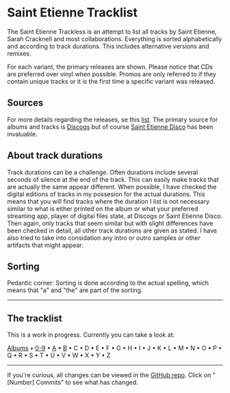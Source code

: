 # Saint Etienne Tracklist

The Saint Etienne Trackless is an attempt to list all tracks by Saint Etienne, Sarah Cracknell and most collaborations. Everything is sorted alphabetically and according to track durations. This includes alternative versions and remixes.

For each variant, the primary releases are shown. Please notice that CDs are preferred over vinyl when possible. Promos are only referred to if they contain unique tracks or it is the first time a specific variant was released.

## Sources

For more details regarding the releases, se this [list](albums.md). The primary source for albums and tracks is [Discogs](https://discogs.com) but of course [Saint Etienne Disco](https://saintetiennedisco.com) has been invaluable.

## About track durations

Track durations can be a challenge. Often durations include several seconds of silence at the end of the track. This can easily make tracks that are actually the same appear different. When possible, I have checked the digital editions of tracks in my possesion for the actual durations. This means that you will find tracks where the duration I list is not necessary similar to what is either printed on the album or what your preferred streaming app, player of digital files state, at Discogs or Saint Etienne Disco. Then again, only tracks that seem similar but with slight differences have been checked in detail, all other track durations are given as stated. I have also tried to take into considation any intro or outro samples or other artifacts that might appear.

## Sorting

Pedantic corner: Sorting is done according to the actual spelling, which means that "a" and "the" are part of the sorting.

---

## The tracklist

This is a work in progress. Currently you can take a look at:

[Albums](albums.md) • [0-9](0-9.md) • [A](a.md) • [B](b.md) • C • D • E • F • G • H • I • J • K • L • M • N • O • P • Q • R • S • T • U • V • W • X • Y • Z

---

If you're curious, all changes can be viewed in the [GitHub repo](https://github.com/ttvgd/ste-tracklist). Click on "[Number] Commits" to see what has changed.
